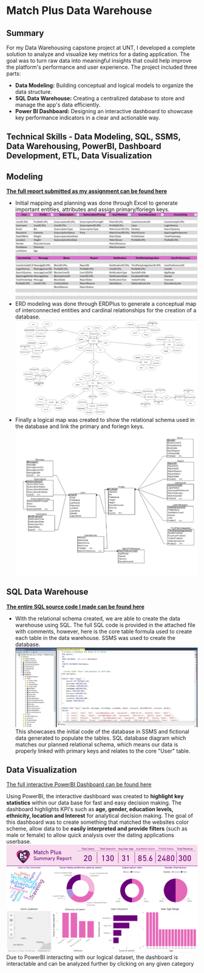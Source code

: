 # Match Plus Data Warehouse

## Summary
For my Data Warehousing capstone project at UNT, I developed a complete solution to analyze and visualize key metrics for a dating application. The goal was to turn raw data into meaningful insights that could help improve the platform's performance and user experience.
The project included three parts:
- **Data Modeling:** Building conceptual and logical models to organize the data structure.
- **SQL Data Warehouse:** Creating a centralized database to store and manage the app's data efficiently.
- **Power BI Dashboard:** Designing an interactive dashboard to showcase key performance indicators in a clear and actionable way.

## Technical Skills - **Data Modeling, SQL, SSMS, Data Warehousing, PowerBI, Dashboard Development, ETL, Data Visualization**


## Modeling
**[The full report submitted as my assignment can be found here](https://media.licdn.com/dms/document/media/v2/D562DAQFsjdY7YoJFQw/profile-treasury-document-pdf-analyzed/profile-treasury-document-pdf-analyzed/0/1729224219141?e=1738195200&v=beta&t=9KWDbhDM-wRWjfvk7bVIOBPiUJxzb7w0bqn-OHyPS4k)**

- Initial mapping and planning was done through Excel to generate important entities, attributes and assign primary/foriegn keys.
![alt text](https://github.com/SimpleStepper/MatchPlusWarehouse/blob/main/assets/MatchPlusExelPlanner.png)
- ERD modeling was done through ERDPlus to generate a conceptual map of interconnected entities and cardinal relationships for the creation of a database.
![alt text](https://github.com/SimpleStepper/MatchPlusWarehouse/blob/main/assets/MatchPlusERDPlus%20Diagram.png)
- Finally a logical map was created to show the relational schema used in the database and link the primary and foriegn keys.
![alt text](https://github.com/SimpleStepper/MatchPlusWarehouse/blob/main/assets/MatchPlusRelationalDiagram.png)

## SQL Data Warehouse
**[The entire SQL source code I made can be found here](https://github.com/SimpleStepper/MatchPlusWarehouse/blob/main/MatchplusCode.sql)** 
- With the relational schema created, we are able to create the data warehouse using SQL. The full
SQL code is provided in the attached file with comments, however, here is the core table formula
used to create each table in the data warehouse. SSMS was used to create the database.
![alt text](https://github.com/SimpleStepper/MatchPlusWarehouse/blob/main/assets/MatchPlusSQLExample.png)
This showcases the initial code of the database in SSMS and fictional data generated to populate the tables. SQL database diagram which matches our planned relational schema, which means our data is properly linked with primary keys and relates to the core "User" table.

## Data Visualization 
[The full interactive PowerBI Dashboard can be found here](https://app.powerbi.com/groups/me/reports/1fc12281-522e-46fc-ba79-153c268183cf/ReportSection?ctid=70de1992-07c6-480f-a318-a1afcba03983&experience=power-bi)

Using PowerBI, the interactive dashboard was created to **highlight key statistics** within our data base for fast and easy decision making. The dashboard highlights KPI's such as **age, gender, education levels, ethnicity, location and Interest** for analytical decision making. The goal of this dashboard was to create something that matched the websites color scheme, allow data to be **easily interpreted and provide filters** (such as male or female) to allow quick analysis over the dating applications userbase. 
![alt text](https://github.com/SimpleStepper/MatchPlusWarehouse/blob/main/assets/MatchPlusDashboard.png)
Due to PowerBI interacting with our logical dataset, the dashboard is interactable and can be analyzed further by clicking on any given category 


